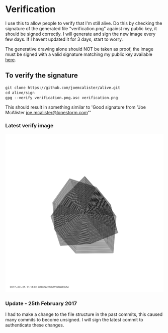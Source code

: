 # Verification
I use this to allow people to verify that I'm still alive. Do this by checking the signature of the generated file "verification.png" against my public key, it should be signed correctly. I will generate and sign the new image every few days. If I havent updated it for 3 days, start to worry.

The generative drawing alone should NOT be taken as proof, the image must be signed with a valid signature matching my public key available [here](https://keybase.io/portablestorm/key.asc).

## To verify the signature
```Shell
git clone https://github.com/joemcalister/alive.git
cd alive/sign
gpg --verify verification.png.asc verification.png
```
This should result in something similar to 'Good signature from "Joe McAlister <joe.mcalister@lonestorm.com>"'

### Latest verify image
![Verify Image](/sign/verification.png?raw=true?random=6463722 "Verification Image")

### Update - 25th February 2017
I had to make a change to the file structure in the past commits, this caused many commits to become unsigned. I will sign the latest commit to authenticate these changes.